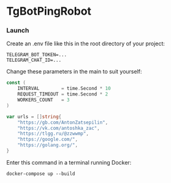 # TgBotPingRobot

### Launch

Create an .env file like this in the root directory of your project:

``` .env
TELEGRAM_BOT_TOKEN=...
TELEGRAM_CHAT_ID=...
```

Change these parameters in the main to suit yourself:

``` go
const (
	INTERVAL        = time.Second * 10
	REQUEST_TIMEOUT = time.Second * 2
	WORKERS_COUNT   = 3
)

var urls = []string{
	"https://gb.com/AntonZatsepilin",
	"https://vk.com/antoshka_zac",
	"https://tlgg.ru/@zzwwmp",
	"https://google.com/",
	"https://golang.org/",
}
```

Enter this command in a terminal running Docker:
```
docker-compose up --build
```
